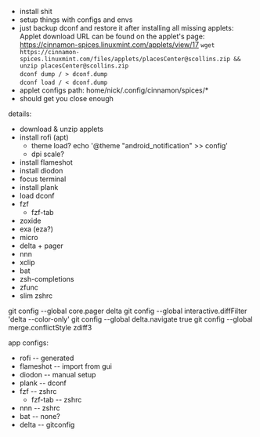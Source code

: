 * install shit
* setup things with configs and envs
* just backup dconf and restore it after installing all missing applets:
Applet download URL can be found on the applet's page: https://cinnamon-spices.linuxmint.com/applets/view/17
`wget https://cinnamon-spices.linuxmint.com/files/applets/placesCenter@scollins.zip && unzip placesCenter@scollins.zip`  
`dconf dump / > dconf.dump`  
`dconf load / < dconf.dump`
* applet configs path: home/nick/.config/cinnamon/spices/*
* should get you close enough


details:  
* download & unzip applets
* install rofi (apt)
	* theme load? echo '@theme "android_notification" >> config'
	* dpi scale?
* install flameshot
* install diodon
* focus terminal
* install plank
* load dconf
* fzf
	* fzf-tab
* zoxide
* exa (eza?)
* micro
* delta + pager
* nnn
* xclip
* bat
* zsh-completions
* zfunc
* slim zshrc


git config --global core.pager delta
git config --global interactive.diffFilter 'delta --color-only'
git config --global delta.navigate true
git config --global merge.conflictStyle zdiff3



app configs:  
* rofi 			-- generated
* flameshot 	-- import from gui
* diodon 		-- manual setup 
* plank 		-- dconf
* fzf			-- zshrc
	* fzf-tab 	-- zshrc
* nnn 			-- zshrc
* bat			-- none?
* delta			-- gitconfig
